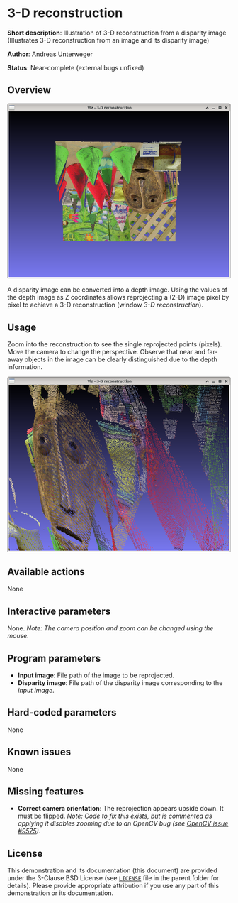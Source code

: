 3-D reconstruction
==================

**Short description**: Illustration of 3-D reconstruction from a disparity image (Illustrates 3-D reconstruction from an image and its disparity image)

**Author**: Andreas Unterweger

**Status**: Near-complete (external bugs unfixed)

Overview
--------

![Screenshot](../screenshots/reconstruct3d.png)

A disparity image can be converted into a depth image. Using the values of the depth image as Z coordinates allows reprojecting a (2-D) image pixel by pixel to achieve a 3-D reconstruction (window *3-D reconstruction*).

Usage
-----

Zoom into the reconstruction to see the single reprojected points (pixels). Move the camera to change the perspective. Observe that near and far-away objects in the image can be clearly distinguished due to the depth information.

![Screenshot after zooming in](../screenshots/reconstruct3d_zoomed.png)

Available actions
-----------------

None

Interactive parameters
----------------------

None. *Note: The camera position and zoom can be changed using the mouse.*

Program parameters
------------------

* **Input image**: File path of the image to be reprojected.
* **Disparity image**: File path of the disparity image corresponding to the *input image*.

Hard-coded parameters
---------------------

None

Known issues
------------

None

Missing features
----------------

* **Correct camera orientation**: The reprojection appears upside down. It must be flipped. *Note: Code to fix this exists, but is commented as applying it disables zooming due to an *OpenCV* bug (see [*OpenCV* issue #9575](https://github.com/opencv/opencv/issues/9575)).*

License
-------

This demonstration and its documentation (this document) are provided under the 3-Clause BSD License (see [`LICENSE`](../LICENSE) file in the parent folder for details). Please provide appropriate attribution if you use any part of this demonstration or its documentation.
